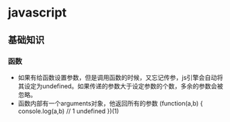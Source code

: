 # javascript

## 基础知识

### 函数
* 如果有给函数设置参数，但是调用函数的时候，又忘记传参，js引擎会自动将其设定为undefined。如果传递的参数大于设定参数的个数，多余的参数会被忽略。
* 函数内部有一个arguments对象，他返回所有的参数
    (function(a,b) {
        console.log(a,b) // 1 undefined
    })(1)